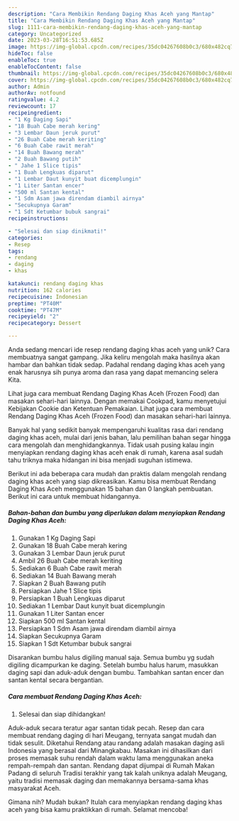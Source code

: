 ```yaml
---
description: "Cara Membikin Rendang Daging Khas Aceh yang Mantap"
title: "Cara Membikin Rendang Daging Khas Aceh yang Mantap"
slug: 1111-cara-membikin-rendang-daging-khas-aceh-yang-mantap
category: Uncategorized
date: 2023-03-28T16:51:53.685Z
image: https://img-global.cpcdn.com/recipes/35dc04267608b0c3/680x482cq70/rendang-daging-khas-aceh-foto-resep-utama.jpg
hideToc: false
enableToc: true
enableTocContent: false
thumbnail: https://img-global.cpcdn.com/recipes/35dc04267608b0c3/680x482cq70/rendang-daging-khas-aceh-foto-resep-utama.jpg
cover: https://img-global.cpcdn.com/recipes/35dc04267608b0c3/680x482cq70/rendang-daging-khas-aceh-foto-resep-utama.jpg
author: Admin
authorAv: notfound
ratingvalue: 4.2
reviewcount: 17
recipeingredient:
- "1 Kg Daging Sapi"
- "18 Buah Cabe merah kering"
- "3 Lembar Daun jeruk purut"
- "26 Buah Cabe merah keriting"
- "6 Buah Cabe rawit merah"
- "14 Buah Bawang merah"
- "2 Buah Bawang putih"
- " Jahe 1 Slice tipis"
- "1 Buah Lengkuas diparut"
- "1 Lembar Daut kunyit buat dicemplungin"
- "1 Liter Santan encer"
- "500 ml Santan kental"
- "1 Sdm Asam jawa direndam diambil airnya"
- "Secukupnya Garam"
- "1 Sdt Ketumbar bubuk sangrai"
recipeinstructions:

- "Selesai dan siap dinikmati!"
categories:
- Resep
tags:
- rendang
- daging
- khas

katakunci: rendang daging khas 
nutrition: 162 calories
recipecuisine: Indonesian
preptime: "PT40M"
cooktime: "PT47M"
recipeyield: "2"
recipecategory: Dessert

---
```





Anda sedang mencari ide resep rendang daging khas aceh yang unik? Cara membuatnya sangat gampang. Jika keliru mengolah maka hasilnya akan hambar dan bahkan tidak sedap. Padahal rendang daging khas aceh yang enak harusnya sih punya aroma dan rasa yang dapat memancing selera Kita.





Lihat juga cara membuat Rendang Daging Khas Aceh (Frozen Food) dan masakan sehari-hari lainnya. Dengan memakai Cookpad, kamu menyetujui Kebijakan Cookie dan Ketentuan Pemakaian. Lihat juga cara membuat Rendang Daging Khas Aceh (Frozen Food) dan masakan sehari-hari lainnya.

Banyak hal yang sedikit banyak mempengaruhi kualitas rasa dari rendang daging khas aceh, mulai dari jenis bahan, lalu pemilihan bahan segar hingga cara mengolah dan menghidangkannya. Tidak usah pusing kalau ingin menyiapkan rendang daging khas aceh enak di rumah, karena asal sudah tahu triknya maka hidangan ini bisa menjadi suguhan istimewa.






Berikut ini ada beberapa cara mudah dan praktis dalam mengolah rendang daging khas aceh yang siap dikreasikan. Kamu bisa membuat Rendang Daging Khas Aceh menggunakan 15 bahan dan 0 langkah pembuatan. Berikut ini cara untuk membuat hidangannya.

<!--inarticleads1-->

##### Bahan-bahan dan bumbu yang diperlukan dalam menyiapkan Rendang Daging Khas Aceh:

1. Gunakan 1 Kg Daging Sapi
1. Gunakan 18 Buah Cabe merah kering
1. Gunakan 3 Lembar Daun jeruk purut
1. Ambil 26 Buah Cabe merah keriting
1. Sediakan 6 Buah Cabe rawit merah
1. Sediakan 14 Buah Bawang merah
1. Siapkan 2 Buah Bawang putih
1. Persiapkan  Jahe 1 Slice tipis
1. Persiapkan 1 Buah Lengkuas diparut
1. Sediakan 1 Lembar Daut kunyit buat dicemplungin
1. Gunakan 1 Liter Santan encer
1. Siapkan 500 ml Santan kental
1. Persiapkan 1 Sdm Asam jawa direndam diambil airnya
1. Siapkan Secukupnya Garam
1. Siapkan 1 Sdt Ketumbar bubuk sangrai


Disarankan bumbu halus digiling manual saja. Semua bumbu yg sudah digiling dicampurkan ke daging. Setelah bumbu halus harum, masukkan daging sapi dan aduk-aduk dengan bumbu. Tambahkan santan encer dan santan kental secara bergantian. 

<!--inarticleads2-->

##### Cara membuat Rendang Daging Khas Aceh:


1. Selesai dan siap dihidangkan!

Aduk-aduk secara teratur agar santan tidak pecah. Resep dan cara membuat rendang daging di hari Meugang, ternyata sangat mudah dan tidak sesulit. Diketahui Rendang atau randang adalah masakan daging asli Indonesia yang berasal dari Minangkabau. Masakan ini dihasilkan dari proses memasak suhu rendah dalam waktu lama menggunakan aneka rempah-rempah dan santan. Rendang dapat dijumpai di Rumah Makan Padang di seluruh Tradisi terakhir yang tak kalah uniknya adalah Meugang, yaitu tradisi memasak daging dan memakannya bersama-sama khas masyarakat Aceh. 

Gimana nih? Mudah bukan? Itulah cara menyiapkan rendang daging khas aceh yang bisa kamu praktikkan di rumah. Selamat mencoba!
